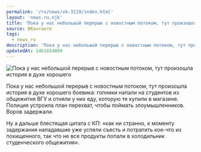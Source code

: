 ```yaml
---
permalink: '/ru/news/vk-3119/index.html'
layout: 'news.ru.njk'
title: 'Пока у нас небольшой перерыв с новостным потоком, тут произошла история в духе хорошего боевика'
source: ВКонтакте
tags:
  - news_ru
description: 'Пока у нас небольшой перерыв с новостным потоком, тут произошла история в духе хорошего'
updatedAt: 1461654609
---
```

![Пока у нас небольшой перерыв с новостным потоком, тут произошла история в духе хорошего](https://sun9-8.userapi.com/impf/c631420/v631420484/2adeb/0ezSa3q8PKY.jpg?size=1080x1080&quality=96&proxy=1&sign=3ebbc07c9f9d0766dd8340edb228ab5e&c_uniq_tag=SdiH2YoWAByNWlKbXlLqIX0-tktJR1OcJjQkIH9gCWs&type=album)

Пока у нас небольшой перерыв с новостным потоком, тут произошла история в духе хорошего боевика: гопники напали на студентов из общежития ВГУ и отняли у них еду, которую те купили в магазине. Полиция устроила план перехват, чтобы поймать злоумышленников. Воров задержали.

Ну а дальше блестящая цитата с КП: «как ни странно, к моменту задержания нападавшие уже успели съесть и потратить кое-что из похищенного, так что не все продукты попали в холодильник студенческого общежития».
